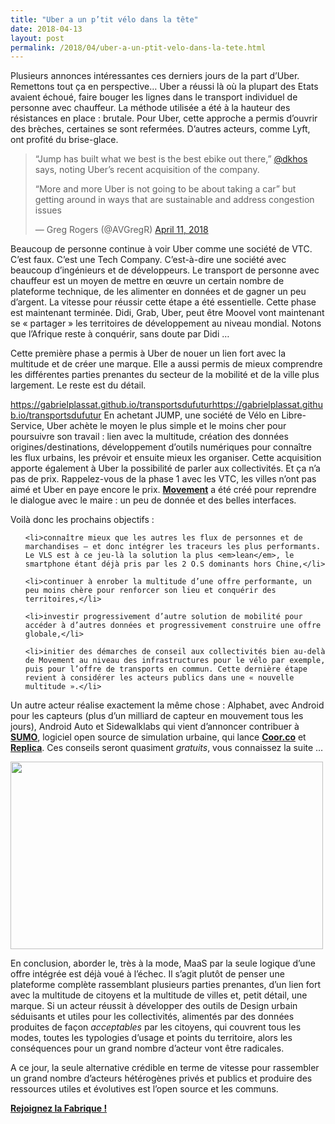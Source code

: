 ```yaml
---
title: "Uber a un p’tit vélo dans la tête"
date: 2018-04-13
layout: post
permalink: /2018/04/uber-a-un-ptit-velo-dans-la-tete.html
---
```


Plusieurs annonces intéressantes ces derniers jours de la part d’Uber. Remettons tout ça en perspective… Uber a réussi là où la plupart des Etats avaient échoué, faire bouger les lignes dans le transport individuel de personne avec chauffeur. La méthode utilisée a été à la hauteur des résistances en place : brutale. Pour Uber, cette approche a permis d’ouvrir des brèches, certaines se sont refermées. D’autres acteurs, comme Lyft, ont profité du brise-glace.

<blockquote class="twitter-tweet" data-partner="tweetdeck">

<p dir="ltr" lang="en">“Jump has built what we best is the best ebike out there,” <a href="https://twitter.com/dkhos?ref_src=twsrc%5Etfw">@dkhos</a> says, noting Uber’s recent acquisition of the company.</p>

“More and more Uber is not going to be about taking a car” but getting around in ways that are sustainable and address congestion issues



— Greg Rogers (@AVGregR) <a href="https://twitter.com/AVGregR/status/984078251382525952?ref_src=twsrc%5Etfw">April 11, 2018</a></blockquote>

<script async src="https://platform.twitter.com/widgets.js" charset="utf-8"></script>



<!--more-->Beaucoup de personne continue à voir Uber comme une société de VTC. C’est faux. C’est une Tech Company. C’est-à-dire une société avec beaucoup d’ingénieurs et de développeurs. Le transport de personne avec chauffeur est un moyen de mettre en œuvre un certain nombre de plateforme technique, de les alimenter en données et de gagner un peu d’argent. La vitesse pour réussir cette étape a été essentielle. Cette phase est maintenant terminée. Didi, Grab, Uber, peut être Moovel vont maintenant se « partager » les territoires de développement au niveau mondial. Notons que l’Afrique reste à conquérir, sans doute par Didi …



Cette première phase a permis à Uber de nouer un lien fort avec la multitude et de créer une marque. Elle a aussi permis de mieux comprendre les différentes parties prenantes du secteur de la mobilité et de la ville plus largement. Le reste est du détail.


https://gabrielplassat.github.io/transportsdufuturhttps://gabrielplassat.github.io/transportsdufutur
En achetant JUMP, une société de Vélo en Libre-Service, Uber achète le moyen le plus simple et le moins cher pour poursuivre son travail : lien avec la multitude, création des données origines/destinations, développement d’outils numériques pour connaître les flux urbains, les prévoir et ensuite mieux les organiser. Cette acquisition apporte également à Uber la possibilité de parler aux collectivités. Et ça n’a pas de prix. Rappelez-vous de la phase 1 avec les VTC, les villes n’ont pas aimé et Uber en paye encore le prix. <a href="https://movement.uber.com/?lang=fr-FR" target="_blank" rel="noopener"><strong>Movement</strong></a> a été créé pour reprendre le dialogue avec le maire : un peu de donnée et des belles interfaces.



Voilà donc les prochains objectifs :

<ol>

 	<li>connaître mieux que les autres les flux de personnes et de marchandises – et donc intégrer les traceurs les plus performants. Le VLS est à ce jeu-là la solution la plus <em>lean</em>, le smartphone étant déjà pris par les 2 O.S dominants hors Chine,</li>

 	<li>continuer à enrober la multitude d’une offre performante, un peu moins chère pour renforcer son lieu et conquérir des territoires,</li>

 	<li>investir progressivement d’autre solution de mobilité pour accéder à d’autres données et progressivement construire une offre globale,</li>

 	<li>initier des démarches de conseil aux collectivités bien au-delà de Movement au niveau des infrastructures pour le vélo par exemple, puis pour l’offre de transports en commun. Cette dernière étape revient à considérer les acteurs publics dans une « nouvelle multitude ».</li>

</ol>

Un autre acteur réalise exactement la même chose : Alphabet, avec Android pour les capteurs (plus d’un milliard de capteur en mouvement tous les jours), Android Auto et Sidewalklabs qui vient d’annoncer contribuer à <a href="https://t.co/R9Y0qYH6bO" target="_blank" rel="noopener"><strong>SUMO</strong></a>, logiciel open source de simulation urbaine, qui lance <a href="https://coord.co/" target="_blank" rel="noopener"><strong>Coor.co</strong></a> et <a href="https://www.sidewalklabs.com/blog/introducing-replica-a-next-generation-urban-planning-tool/" target="_blank" rel="noopener"><strong>Replica</strong></a>. Ces conseils seront quasiment <em>gratuits</em>, vous connaissez la suite …



<a href="http://transportsdufutur.ademe.fr/wp-content/uploads/sites/6/2018/04/replica.gif"><img class="aligncenter size-medium wp-image-5280" src="http://transportsdufutur.ademe.fr/wp-content/uploads/sites/6/2018/04/replica-300x213.gif" alt="" width="500" height="300" /></a>



En conclusion, aborder le, très à la mode, MaaS par la seule logique d’une offre intégrée est déjà voué à l’échec. Il s’agit plutôt de penser une plateforme complète rassemblant plusieurs parties prenantes, d’un lien fort avec la multitude de citoyens et la multitude de villes et, petit détail, une marque. Si un acteur réussit à développer des outils de Design urbain séduisants et utiles pour les collectivités, alimentés par des données produites de façon <em>acceptables</em> par les citoyens, qui couvrent tous les modes, toutes les typologies d’usage et points du territoire, alors les conséquences pour un grand nombre d’acteur vont être radicales.



A ce jour, la seule alternative crédible en terme de vitesse pour rassembler un grand nombre d’acteurs hétérogènes privés et publics et produire des ressources utiles et évolutives est l’open source et les communs.



<a href="http://lafabriquedesmobilites.fr" target="_blank" rel="noopener"><strong>Rejoignez la Fabrique !</strong></a>